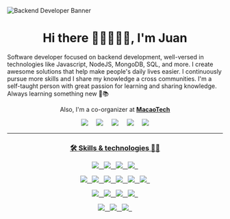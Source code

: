 ![Backend Developer Banner](https://github.com/juansacok/juansacok/blob/main/%7BJuansacOk%7DbannerGitHub.png?raw=true)

<h1 align="center"> Hi there 👋🏻👨🏻‍💻, I'm Juan</h1>

<p align=''>
  Software developer focused on backend development, well-versed in technologies like Javascript, NodeJS, MongoDB, SQL, and more. I create awesome solutions  that help make people's daily lives easier. I continuously pursue more skills and I share my knowledge a cross communities. I'm a self-taught person with great passion for learning and sharing knowledge. Always learning something new 🚀📚
</p>

<p align='center'>
    Also, I'm a co-organizer at <strong><a href="https://www.macaotech.com/">MacaoTech</a></strong>
</p>


<p align='center'>
  <a href="https://twitter.com/juansacdev"><img src="https://img.shields.io/badge/twitter-%231DA1F2.svg?&style=for-the-badge&logo=twitter&logoColor=white" /></a>&nbsp;&nbsp;&nbsp;&nbsp;
  <a href="https://www.linkedin.com/in/juansacdev"><img src="https://img.shields.io/badge/linkedin-%230077B5.svg?&style=for-the-badge&logo=linkedin&logoColor=white" /></a>&nbsp;&nbsp;&nbsp;&nbsp;
  <a href="https://platzi.com/@juansacdev/"><img src="https://img.shields.io/badge/Platzi-98CA3F.svg?&style=for-the-badge&logo=platzi&logoColor=white" /></a>&nbsp;&nbsp;&nbsp;&nbsp;
  <a href="mailto:juansac.me@gmail.com?subject=Hola%20Juan"><img src="https://img.shields.io/badge/gmail-%23D14836.svg?&style=for-the-badge&logo=gmail&logoColor=white" /></a>&nbsp;&nbsp;&nbsp;&nbsp;
  <a href="https://juansacdev.github.io/"><img src="https://img.shields.io/badge/-Web%20site-green?style=for-the-badge&logo=buddy&logoColor=white" />
</p>

***
  
<h3 align="center"> 🛠 Skills & technologies 🧑‍💻</h3>

<p align="center">
  <img src="https://img.shields.io/badge/html5%20-%23e34f26.svg?&style=for-the-badge&logo=html5&logoColor=white" />&nbsp;&nbsp;
  <img src="https://img.shields.io/badge/css3%20-%231572B6.svg?&style=for-the-badge&logo=css3&logoColor=white" />&nbsp;&nbsp;
  <img src="https://img.shields.io/badge/_-Bootstrap-blueviolet?style=for-the-badge&logo=bootstrap&logoColor=white" />&nbsp;&nbsp;
  <img src="https://img.shields.io/badge/javascript%20-%23F7DF1E.svg?&style=for-the-badge&logo=javascript&logoColor=white" />&nbsp;&nbsp;
</p>

<p align="center">
  <img src="https://img.shields.io/badge/jest%20-%2399425B.svg?&style=for-the-badge&logo=jest&logoColor=white" />&nbsp;&nbsp;
  <img src="https://img.shields.io/badge/node.js%20-%23339933.svg?&style=for-the-badge&logo=node.js&logoColor=white" />&nbsp;&nbsp;
  <img src="https://img.shields.io/badge/graphql-ff69b4?&style=for-the-badge&logo=graphql&logoColor=white" />&nbsp;&nbsp;
  <img src="https://img.shields.io/badge/express%20-%23339933.svg?&style=for-the-badge&logo=express&logoColor=white" />&nbsp;&nbsp;
  <img src="https://img.shields.io/badge/docker%20-%232496ED.svg?&style=for-the-badge&logo=docker&logoColor=white" />&nbsp;&nbsp;
  <img src="https://img.shields.io/badge/swagger%20-%236D9A00.svg?&style=for-the-badge&logo=swagger&logoColor=white" />&nbsp;&nbsp;
</p>

<p align="center">
  <img src="https://img.shields.io/badge/mysql%20-%23016B93.svg?&style=for-the-badge&logo=mysql&logoColor=white" />&nbsp;&nbsp;
  <img src="https://img.shields.io/badge/mongodb%20-%2358aa50.svg?&style=for-the-badge&logo=mongodb&logoColor=white" />&nbsp;&nbsp;
  <img src="https://img.shields.io/badge/firebase%20-%23FFCB2D.svg?&style=for-the-badge&logo=firebase&logoColor=white" />&nbsp;&nbsp;
  <img src="https://img.shields.io/badge/postgresql-blue?&style=for-the-badge&logo=postgresql&logoColor=white" />&nbsp;&nbsp;
</p>

<p align="center">
  <img src="https://img.shields.io/badge/linux%20-%23000.svg?&style=for-the-badge&logo=linux&logoColor=white" />&nbsp;&nbsp;
  <img src="https://img.shields.io/badge/git%20-%23F05133.svg?&style=for-the-badge&logo=git&logoColor=white" />&nbsp;&nbsp;
  <img src="https://img.shields.io/badge/github%20-%23000.svg?&style=for-the-badge&logo=github&logoColor=white" />&nbsp;&nbsp;
</p>
  

